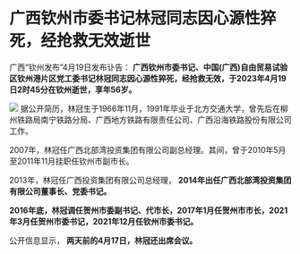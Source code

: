 # 广西钦州市委书记林冠同志因心源性猝死，经抢救无效逝世

广西“钦州发布”4月19日发布讣告：
**广西钦州市委书记、中国(广西)自由贸易试验区钦州港片区党工委书记林冠同志因心源性猝死，经抢救无效，于2023年4月19日2时45分在钦州逝世，享年56岁。**

![](https://inews.gtimg.com/newsapp_bt/0/15780124580/1000)
据公开简历，林冠生于1966年11月，1991年毕业于北方交通大学，曾先后在柳州铁路局南宁铁路分局、广西地方铁路有限责任公司、广西沿海铁路股份有限公司工作。

2007年，林冠任广西北部湾投资集团有限公司副总经理。其间，曾于2010年5月至2011年11月挂职任钦州市副市长。

2013年，林冠任广西投资集团有限公司总经理， **2014年出任广西北部湾投资集团有限公司董事长、党委书记。**

**2016年底，林冠调任贺州市委副书记、代市长，2017年1月任贺州市市长，2021年3月任贺州市委书记，2021年12月任钦州市委书记。**

公开信息显示， **两天前的4月17日，林冠还出席会议。**


